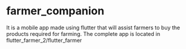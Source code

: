 # farmer_companion
 It is a mobile app made using flutter that will assist farmers to buy the products required for farming.
 The complete app is located in flutter_farmer_2/flutter_farmer
